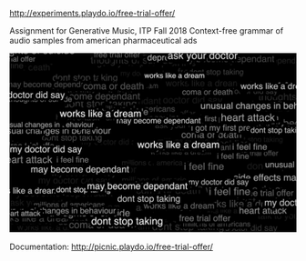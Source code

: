 http://experiments.playdo.io/free-trial-offer/

Assignment for Generative Music, ITP Fall 2018
Context-free grammar of audio samples from american pharmaceutical ads

![screenshot](img.png)

Documentation: http://picnic.playdo.io/free-trial-offer/
